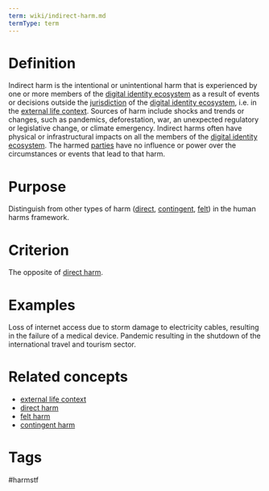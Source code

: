 ```yaml
---
term: wiki/indirect-harm.md
termType: term
---
```

# Definition
Indirect harm is the intentional or unintentional harm that is experienced by one or more members of the [digital identity ecosystem](https://trustoverip.github.io/hxwg/glossary.html#digital-identity-ecosystem) as a result of events or decisions outside the [jurisdiction](https://essif-lab.github.io/framework/docs/essifLab-glossary#jurisdiction) of the [digital identity ecosystem](https://trustoverip.github.io/hxwg/glossary.html#digital-identity-ecosystem), i.e. in the [external life context](https://trustoverip.github.io/toip/glossary.html#external-life-context). 
Sources of harm include shocks and trends or changes, such as pandemics, deforestation, war, an unexpected regulatory or legislative change, or climate emergency. 
Indirect harms often have physical or infrastructural impacts on all the members of the [digital identity ecosystem](https://trustoverip.github.io/hxwg/glossary.html#digital-identity-ecosystem).  The  harmed [parties](https://essif-lab.github.io/framework/docs/essifLab-glossary#party) have no influence or power over the circumstances or events that lead to that harm.
# Purpose
Distinguish from other types of harm ([direct](https://trustoverip.github.io/hxwg/glossary.html#direct-harm), [contingent](https://trustoverip.github.io/hxwg/glossary.html#contingent-harm), [felt](https://trustoverip.github.io/hxwg/glossary.html#felt-harm)) in the human harms framework.  
# Criterion
The opposite of [direct harm](https://trustoverip.github.io/toip/glossary.html#direct-harm).
# Examples
Loss of internet access due to storm damage to electricity cables, resulting in the failure of a medical device.  Pandemic resulting in the shutdown of the international travel and tourism sector.
# Related concepts
* [external life context](https://trustoverip.github.io/toip/glossary.html#external-life-context)
* [direct harm](https://trustoverip.github.io/toip/glossary.html#direct-harm)
* [felt harm](https://trustoverip.github.io/toip/glossary.html#felt-harm)
* [contingent harm](https://trustoverip.github.io/toip/glossary.html#contingent-harm)
# Tags  
 #harmstf
